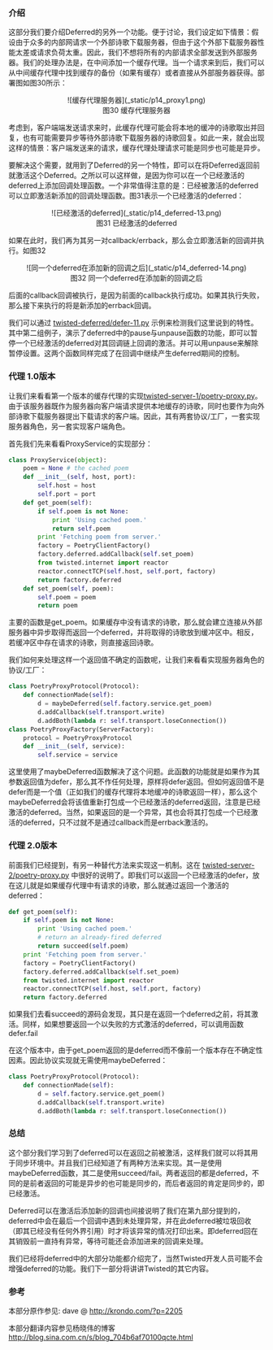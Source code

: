 ### 介绍

这部分我们要介绍Deferred的另外一个功能。便于讨论，我们设定如下情景：假设由于众多的内部网请求一个外部诗歌下载服务器，但由于这个外部下载服务器性能太差或请求负荷太重。因此，我们不想将所有的内部请求全部发送到外部服务器。我们的处理办法是，在中间添加一个缓存代理。当一个请求来到后，我们可以从中间缓存代理中找到缓存的备份（如果有缓存）或者直接从外部服务器获得。部署图如图30所示：

<center>![缓存代理服务器](_static/p14_proxy1.png)</center>
<center>图30 缓存代理服务器</center>

考虑到，客户端端发送请求来时，此缓存代理可能会将本地的缓冲的诗歌取出并回复，也有可能需要异步等待外部诗歌下载服务器的诗歌回复。如此一来，就会出现这样的情景：客户端发送来的请求，缓存代理处理请求可能是同步也可能是异步。

要解决这个需要，就用到了Deferred的另一个特性，即可以在将Deferred返回前就激活这个Deferred。之所以可以这样做，是因为你可以在一个已经激活的deferred上添加回调处理函数。一个非常值得注意的是：已经被激活的deferred可以立即激活新添加的回调处理函数。图31表示一个已经激活的deferred：

<center>![已经激活的deferred](_static/p14_deferred-13.png)</center>
<center>图31 已经激活的deferred</center>

如果在此时，我们再为其另一对callback/errback，那么会立即激活新的回调并执行。如图32

<center>![同一个deferred在添加新的回调之后](_static/p14_deferred-14.png)</center>
<center>图32 同一个deferred在添加新的回调之后</center>

后面的callback回调被执行，是因为前面的callback执行成功。如果其执行失败，那么接下来执行的将是新添加的errback回调。

我们可以通过 [twisted-deferred/defer-11.py](http://github.com/jdavisp3/twisted-intro/blob/master/twisted-deferred/defer-11.py) 示例来检测我们这里说到的特性。其中第二组例子，演示了deferred中的pause与unpause函数的功能，即可以暂停一个已经激活的deferred对其回调链上回调的激活。并可以用unpause来解除暂停设置。这两个函数同样完成了在回调中继续产生deferred期间的控制。

### 代理 1.0版本

让我们来看看第一个版本的缓存代理的实现[twisted-server-1/poetry-proxy.py](http://github.com/jdavisp3/twisted-intro/blob/master/twisted-server-1/poetry-proxy.py)。由于该服务器既作为服务器向客户端请求提供本地缓存的诗歌，同时也要作为向外部诗歌下载服务器提出下载请求的客户端。因此，其有两套协议/工厂，一套实现服务器角色，另一套实现客户端角色。

首先我们先来看看ProxyService的实现部分：
```python
class ProxyService(object):
    poem = None # the cached poem
    def __init__(self, host, port):
        self.host = host
        self.port = port
    def get_poem(self):
        if self.poem is not None:
            print 'Using cached poem.'
            return self.poem
        print 'Fetching poem from server.'
        factory = PoetryClientFactory()
        factory.deferred.addCallback(self.set_poem)
        from twisted.internet import reactor
        reactor.connectTCP(self.host, self.port, factory)
        return factory.deferred
    def set_poem(self, poem):
        self.poem = poem
        return poem
```
主要的函数是get_poem。如果缓存中没有请求的诗歌，那么就会建立连接从外部服务器中异步取得而返回一个deferred，并将取得的诗歌放到缓冲区中。相反，若缓冲区中存在请求的诗歌，则直接返回诗歌。

我们如何来处理这样一个返回值不确定的函数呢，让我们来看看实现服务器角色的协议/工厂：
```python
class PoetryProxyProtocol(Protocol):
    def connectionMade(self):
        d = maybeDeferred(self.factory.service.get_poem)
        d.addCallback(self.transport.write)
        d.addBoth(lambda r: self.transport.loseConnection())
class PoetryProxyFactory(ServerFactory):
    protocol = PoetryProxyProtocol
    def __init__(self, service):
        self.service = service
```
这里使用了maybeDeferred函数解决了这个问题。此函数的功能就是如果作为其参数返回值为defer，那么其不作任何处理，原样将defer返回。但如何返回值不是defer而是一个值（正如我们的缓存代理将本地缓冲的诗歌返回一样），那么这个maybeDeferred会将该值重新打包成一个已经激活的deferred返回，注意是已经激活的deferred。当然，如果返回的是一个异常，其也会将其打包成一个已经激活的deferred，只不过就不是通过callback而是errback激活的。

### 代理 2.0版本

前面我们已经提到，有另一种替代方法来实现这一机制。这在 [twisted-server-2/poetry-proxy.py](http://github.com/jdavisp3/twisted-intro/blob/master/twisted-server-2/poetry-proxy.py) 中很好的说明了。即我们可以返回一个已经激活的defer，放在这儿就是如果缓存代理中有请求的诗歌，那么就通过返回一个激活的deferred：
```python
def get_poem(self):
    if self.poem is not None:
        print 'Using cached poem.'
        # return an already-fired deferred
        return succeed(self.poem)
    print 'Fetching poem from server.'
    factory = PoetryClientFactory()
    factory.deferred.addCallback(self.set_poem)
    from twisted.internet import reactor
    reactor.connectTCP(self.host, self.port, factory)
    return factory.deferred
```
如果我们去看succeed的源码会发现，其只是在返回一个deferred之前，将其激活。同样，如果想要返回一个以失败的方式激活的deferred，可以调用函数defer.fail

在这个版本中，由于get_poem返回的是deferred而不像前一个版本存在不确定性因素。因此协议实现就无需使用maybeDeferred：
```python
class PoetryProxyProtocol(Protocol):
    def connectionMade(self):
        d = self.factory.service.get_poem()
        d.addCallback(self.transport.write)
        d.addBoth(lambda r: self.transport.loseConnection())
```

### 总结

这个部分我们学习到了deferred可以在返回之前被激活，这样我们就可以将其用于同步环境中。并且我们已经知道了有两种方法来实现。其一是使用maybeDeferred函数，其二是使用succeed/fail。两者返回的都是deferred，不同的是前者返回的可能是异步的也可能是同步的，而后者返回的肯定是同步的，即已经激活。

Deferred可以在激活后添加新的回调也间接说明了我们在第九部分提到的，deferred中会在最后一个回调中遇到未处理异常，并在此deferred被垃圾回收（即其已经没有任何外界引用）时才将该异常的情况打印出来。即deferred回在其销毁前一直持有异常，等待可能还会添加进来的回调来处理。

我们已经将deferred中的大部分功能都介绍完了，当然Twisted开发人员可能不会增强deferred的功能。我们下一部分将讲讲Twisted的其它内容。

### 参考

本部分原作参见: dave @ <http://krondo.com/?p=2205>

本部分翻译内容参见杨晓伟的博客 <http://blog.sina.com.cn/s/blog_704b6af70100qcte.html>
